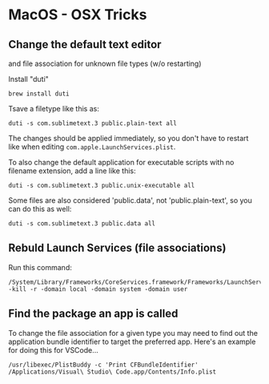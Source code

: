 # MacOS - OSX Tricks

## Change the default text editor 

and file association for unknown file types (w/o restarting)

Install "duti"

```shell
brew install duti
```

Tsave a filetype like this as:

```shell
duti -s com.sublimetext.3 public.plain-text all
```

The changes should be applied immediately, so you don't have to restart like when editing `com.apple.LaunchServices.plist`.

To also change the default application for executable scripts with no filename extension, add a line like this:

```shell
duti -s com.sublimetext.3 public.unix-executable all
```

Some files are also considered 'public.data', not 'public.plain-text', so you can do this as well:

```shell
duti -s com.sublimetext.3 public.data all
```

## Rebuld Launch Services (file associations)

Run this command:

```shell
/System/Library/Frameworks/CoreServices.framework/Frameworks/LaunchServices.framework/Support/lsregister -kill -r -domain local -domain system -domain user
```

## Find the package an app is called

To change the file association for a given type you may need to find out the application bundle identifier to target the preferred app. Here's an example for doing this for VSCode...

```
/usr/libexec/PlistBuddy -c 'Print CFBundleIdentifier' /Applications/Visual\ Studio\ Code.app/Contents/Info.plist
```

